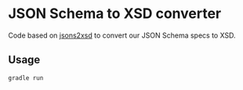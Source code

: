 # JSON Schema to XSD converter
Code based on [jsons2xsd](https://github.com/ethlo/jsons2xsd) to convert our JSON Schema specs to XSD.

## Usage
```bash
gradle run
```